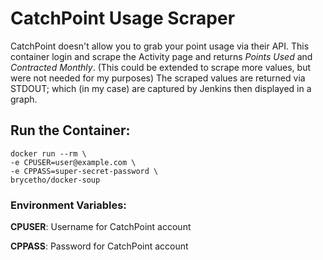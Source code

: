 # CatchPoint Usage Scraper

CatchPoint doesn't allow you to grab your point usage via their API. This container login and scrape the Activity page and returns *Points Used* and *Contracted Monthly*. (This could be extended to scrape more values, but were not needed for my purposes) The scraped values are returned via STDOUT; which (in my case) are captured by Jenkins then displayed in a graph.

## Run the Container:
```
docker run --rm \
-e CPUSER=user@example.com \
-e CPPASS=super-secret-password \
brycetho/docker-soup
```

### Environment Variables:
**CPUSER**: Username for CatchPoint account

**CPPASS**: Password for CatchPoint account
